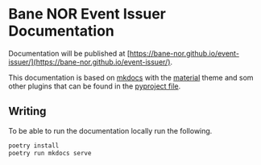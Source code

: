 # Bane NOR Event Issuer Documentation

Documentation will be published at [https://bane-nor.github.io/event-issuer/](https://bane-nor.github.io/event-issuer/).

This documentation is based on [mkdocs](https://www.mkdocs.org/) with the [material](https://squidfunk.github.io/mkdocs-material/) theme and som other plugins that can be found in the [pyproject file](./pyproject.toml).

## Writing

To be able to run the documentation locally run the following.

```sh
poetry install
poetry run mkdocs serve
```
